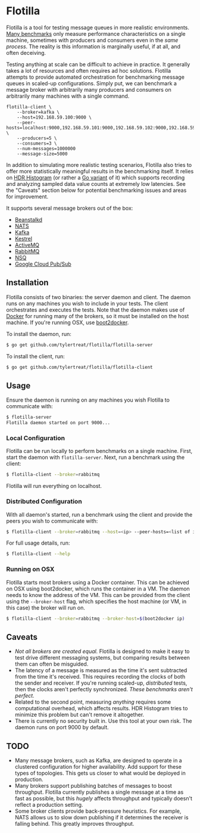 # Flotilla

Flotilla is a tool for testing message queues in more realistic environments. [Many benchmarks](https://github.com/tylertreat/mq-benchmarking) only measure performance characteristics on a single machine, sometimes with producers and consumers even in the *same process*. The reality is this information is marginally useful, if at all, and often deceiving.

Testing anything at scale can be difficult to achieve in practice. It generally takes a lot of resources and often requires ad hoc solutions. Flotilla attempts to provide automated orchestration for benchmarking message queues in scaled-up configurations. Simply put, we can benchmark a message broker with arbitrarily many producers and consumers on arbitrarily many machines with a single command.

```shell
flotilla-client \
    --broker=kafka \
    --host=192.168.59.100:9000 \
    --peer-hosts=localhost:9000,192.168.59.101:9000,192.168.59.102:9000,192.168.59.103:9000 \
    --producers=5 \
    --consumers=3 \
    --num-messages=1000000
    --message-size=5000
```

In addition to simulating more realistic testing scenarios, Flotilla also tries to offer more statistically meaningful results in the benchmarking itself. It relies on [HDR Histogram](http://hdrhistogram.github.io/HdrHistogram/) (or rather a [Go variant](https://github.com/codahale/hdrhistogram) of it) which supports recording and analyzing sampled data value counts at extremely low latencies. See the "Caveats" section below for potential benchmarking issues and areas for improvement.

It supports several message brokers out of the box:

- [Beanstalkd](http://kr.github.io/beanstalkd/)
- [NATS](http://nats.io/)
- [Kafka](http://kafka.apache.org/)
- [Kestrel](http://twitter.github.io/kestrel/)
- [ActiveMQ](http://activemq.apache.org/)
- [RabbitMQ](http://www.rabbitmq.com/)
- [NSQ](http://nsq.io/)
- [Google Cloud Pub/Sub](https://cloud.google.com/pubsub/docs)

## Installation

Flotilla consists of two binaries: the server daemon and client. The daemon runs on any machines you wish to include in your tests. The client orchestrates and executes the tests. Note that the daemon makes use of [Docker](https://www.docker.com/) for running many of the brokers, so it must be installed on the host machine. If you're running OSX, use [boot2docker](http://boot2docker.io/).

To install the daemon, run:

```bash
$ go get github.com/tylertreat/flotilla/flotilla-server
```

To install the client, run:

```bash
$ go get github.com/tylertreat/flotilla/flotilla-client
```

## Usage

Ensure the daemon is running on any machines you wish Flotilla to communicate with:

```bash
$ flotilla-server
Flotilla daemon started on port 9000...
```

### Local Configuration

Flotilla can be run locally to perform benchmarks on a single machine. First, start the daemon with `flotilla-server`. Next, run a benchmark using the client:

```bash
$ flotilla-client --broker=rabbitmq
```

Flotilla will run everything on localhost.

### Distributed Configuration

With all daemon's started, run a benchmark using the client and provide the peers you wish to communicate with:

```bash
$ flotilla-client --broker=rabbitmq --host=<ip> --peer-hosts=<list of ips>
```

For full usage details, run:

```bash
$ flotilla-client --help
```

### Running on OSX

Flotilla starts most brokers using a Docker container. This can be achieved on OSX using boot2docker, which runs the container in a VM. The daemon needs to know the address of the VM. This can be provided from the client using the `--broker-host` flag, which specifies the host machine (or VM, in this case) the broker will run on.

```bash
$ flotilla-client --broker=rabbitmq --broker-host=$(boot2docker ip)
```

## Caveats

- *Not all brokers are created equal.* Flotilla is designed to make it easy to test drive different messaging systems, but comparing results between them can often be misguided.
- The latency of a message is measured as the time it's sent subtracted from the time it's received. This requires recording the clocks of both the sender and receiver. If you're running scaled-up, *distributed* tests, then the clocks aren't perfectly synchronized. *These benchmarks aren't perfect.*
- Related to the second point, measuring *anything* requires some computational overhead, which affects results. HDR Histogram tries to minimize this problem but can't remove it altogether.
- There is currently no security built in. Use this tool at your own risk. The daemon runs on port 9000 by default.

## TODO

- Many message brokers, such as Kafka, are designed to operate in a clustered configuration for higher availability. Add support for these types of topologies. This gets us closer to what would be deployed in production.
- Many brokers support publishing batches of messages to boost throughput. Flotilla currently publishes a single message at a time as fast as possible, but this *hugely* affects throughput and typically doesn't reflect a production setting.
- Some broker clients provide back-pressure heuristics. For example, NATS allows us to slow down publishing if it determines the receiver is falling behind. This greatly improves throughput.
